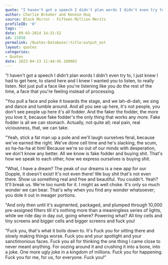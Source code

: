 ```yaml
---
quote: "I haven't got a speech I didn't plan words I didn't even try to, I just knew I had to get here, to stand here and I knew I wanted you to listen, to really listen..."
author: Charlie Brooker and Konnie Huq
source: Black Mirror - Fifteen Million Merits
profileID: '0'
tags: ''
date: 09-03-2014 14:31:52
id: 21058
permalink: /Quotes-Database/:title:output_ext
layout: quotes
categories:
- Quotes
date: 2023-04-23 11:44:45.180083
---
```

"I haven't got a speech I didn't plan words I didn't even try to, I just knew I had to get here, to stand here and I knew I wanted you to listen, to really listen. Not just pull a face like you're listening like you do the rest of the time, a face that you're feeling instead of processing.

"You pull a face and poke it towards the stage, and we lah-di-dah, we sing and dance and tumble around. And all you see up here, it's not people, you don't see people up here it's all fodder. And the faker the fodder, the more you love it, because fake fodder's the only thing that works any more. Fake fodder is all we can stomach. Actually, not quite all; real pain, real viciousness, that, we can take.

"Yeah, stick a fat man up a pole and we'll laugh ourselves feral, because we've earned the right. We've done cell time and he's slacking, the scum, so ha-ha-ha at him! Because we're so out of our minds with desperation, we don't know any better. All we know is fake fodder and buying shit. That's how we speak to each other, how we express ourselves is buying shit.

"What, I have a dream? The peak of our dreams is a new app for our Dopple, it doesn't exist! It's not even there! We buy shit that's not even there. Show us something real and free and beautiful. You couldn't. Yeah? It'll break us. We're too numb for it. I might as well choke. It's only so much wonder we can bear. That's why when you find any wonder whatsoever; you dole it out in meager portions.

"And only then until it's augmented, packaged, and plumped through 10,000 pre-assigned filters till it's nothing more than a meaningless series of lights, while we ride day in day out, going where? Powering what? All tiny cells and tiny screens and bigger cells and bigger screens and fuck you!

"Fuck you, that's what it boils down to. It's Fuck you for sitting there and slowly making things worse. Fuck you and your spotlight and your sanctimonious faces. Fuck you all for thinking the one thing I came close to never meant anything. For oozing around it and crushing it into a bone, into a joke. One more ugly joke in a kingdom of millions. Fuck you for happening. Fuck you for me, for us, for everyone. Fuck you!"
